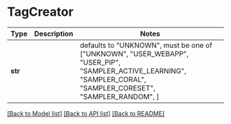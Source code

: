 # TagCreator

Type | Description | Notes
------------- | ------------- | -------------
**str** |  | defaults to "UNKNOWN",  must be one of ["UNKNOWN", "USER_WEBAPP", "USER_PIP", "SAMPLER_ACTIVE_LEARNING", "SAMPLER_CORAL", "SAMPLER_CORESET", "SAMPLER_RANDOM", ]

[[Back to Model list]](../README.md#documentation-for-models) [[Back to API list]](../README.md#documentation-for-api-endpoints) [[Back to README]](../README.md)

